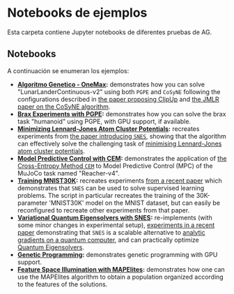 # Notebooks de ejemplos

Esta carpeta contiene Jupyter notebooks de diferentes pruebas de AG.


## Notebooks

A continuación se enumeran los ejemplos:

- **[Algoritmo Genetico - OneMax](01Algoritmo_Genetico_OneMax.ipynb):** demonstrates how you can solve "LunarLanderContinuous-v2" using both `PGPE` and `CoSyNE` following the configurations described in [the paper proposing ClipUp](https://dl.acm.org/doi/abs/10.1007/978-3-030-58115-2_36) and [the JMLR paper on the CoSyNE algorithm](https://www.jmlr.org/papers/volume9/gomez08a/gomez08a.pdf).
- **[Brax Experiments with PGPE](02Algoritmo_Genetico_OneMax_Deap.ipynb):** demonstrates how you can solve the brax task "humanoid" using PGPE, with GPU support, if available.
- **[Minimizing Lennard-Jones Atom Cluster Potentials](Minimizing_Lennard-Jones_Atom_Cluster_Potentials.ipynb):** recreates experiments from [the paper introducing `SNES`](https://dl.acm.org/doi/abs/10.1145/2001576.2001692), showing that the algorithm can effectively solve the challenging task of [minimising Lennard-Jones atom cluster potentials](https://pubs.acs.org/doi/abs/10.1021/jp970984n).
- **[Model Predictive Control with CEM](Model_Predictive_Control_with_CEM/):** demonstrates the application of [the Cross-Entropy Method `CEM`](https://link.springer.com/article/10.1023/A:1010091220143) to Model Predictive Control (MPC) of the MuJoCo task named "Reacher-v4".
- **[Training MNIST30K](Training_MNIST30K.ipynb):** recreates experiments [from a recent paper](https://www.deepmind.com/publications/non-differentiable-supervised-learning-with-evolution-strategies-and-hybrid-methods) which demonstrates that `SNES` can be used to solve supervised learning problems. The script in particular recreates the training of the 30K-parameter 'MNIST30K' model on the MNIST dataset, but can easily be reconfigured to recreate other experiments from that paper.
- **[Variational Quantum Eigensolvers with SNES](Variational_Quantum_Eigensolvers_with_SNES.ipynb):** re-implements (with some minor changes in experimental setup), [experiments in a recent paper](https://iopscience.iop.org/article/10.1088/2632-2153/abf3ac) demonstrating that `SNES` is a scalable alternative to [analytic gradients on a quantum computer](https://journals.aps.org/pra/abstract/10.1103/PhysRevA.99.032331), and can practically optimize [Quantum Eigensolvers](https://www.nature.com/articles/ncomms5213).
- **[Genetic Programming](Genetic_Programming.ipynb):** demonstrates genetic programming with GPU support.
- **[Feature Space Illumination with MAPElites](Feature_Space_Illumination_with_MAPElites.ipynb):** demonstrates how one can use the MAPElites algorithm to obtain a population organized according to the features of the solutions.
